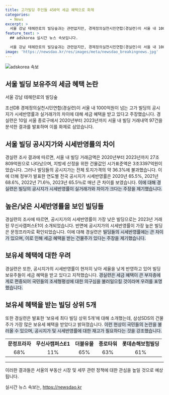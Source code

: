 ```yaml
---
title: 고가빌딩 주인들 450억 세금 혜택으로 화제
categories:
  - News
excerpt: >
  서울 강남 테헤란로의 빌딩숲과는 관련없지만, 경제정의실천시민연합(경실련)이 서울 내 1000억원이 넘는 고가 빌딩의 공시지가 시세반영률에 대한 문제 제기했다. 경실련은 2020년부터 2023년까지의 서울 내 빌딩 거래내역 97건 분석 결과를 발표했으며, 이를 통해 공시지가의 시세반영률이 낮아 빌딩주들이 세금 혜택을 누르고 있다고 주장했다. 이에 대한 구체적인 건물들의 사례와 세금 혜택 규모에 대한 내용이 포함되어 있습니다.
feature_text: >
  ## adskorea 실시간 뉴스 속보입니다.

  서울 강남 테헤란로의 빌딩숲과는 관련없지만, 경제정의실천시민연합(경실련)이 서울 내 1000억원이 넘는 고가 빌딩의 공시지가 시세반영률에 대한 문제 제기했다. 경실련은 2020년부터 2023년까지의 서울 내 빌딩 거래내역 97건 분석 결과를 발표했으며, 이를 통해 공시지가의 시세반영률이 낮아 빌딩주들이 세금 혜택을 누르고 있다고 주장했다. 이에 대한 구체적인 건물들의 사례와 세금 혜택 규모에 대한 내용이 포함되어 있습니다.
image: 'https://newsdao.kr/res/images/meta/newsdao_breakingnews.jpg'
---
```


<p><img src="https://newsdao.kr/res/images/meta/newsdao_breakingnews.jpg" alt="adskorea 속보" /></p>

<h2>서울 빌딩 보유주의 세금 혜택 논란</h2>

<p data-ke-size="size16">서울 강남 테헤란로의 빌딩숲</p>

<p data-ke-size="size16">조선DB 경제정의실천시민연합(경실련)이 서울 내 1000억원이 넘는 고가 빌딩의 공시지가 시세반영률과 실거래가의 차이에 대해 세금 혜택을 받고 있다고 주장했습니다. 경실련은 10일 서울 종로구에서 2020년부터 2023년까지 서울 내 빌딩 거래내역 97건을 분석한 결과를 발표하며 이를 화제로 삼았습니다.</p>

<h2>서울 빌딩 공시지가와 시세반영률의 차이</h2>

<p data-ke-size="size16">경실련 조사 결과에 따르면, 서울 내 빌딩 거래금액은 2020년부터 2023년까지 27조809억원으로 나타났으며, 지방세 산정을 위한 건물값인 시가표준액은 3조3397억원이었습니다. 그러나 빌딩들의 공시지가는 전체 토지가격의 약 36.3%에 불과했습니다. 이에 더해 정부가 발표한 연도별 전국 공시지가 시세반영률은 2020년 65.5%, 2021년 68.6%, 2022년 71.6％, 2023년 65.5％로 매년 큰 차이를 보였습니다. <span style="background-color: #21538527;">이에 대해 경실련은 빌딩의 공시지가 시세반영률이 실거래가와 차이가 크다는 주장을 제기했습니다.</span></p>

<h2>높은/낮은 시세반영률을 보인 빌딩들</h2>

<p data-ke-size="size16">경실련의 조사에 따르면, 공시지가의 시세반영률이 가장 낮은 빌딩으로는 2023년 거래된 무신사캠퍼스E1이 소개되었습니다. 반면에 공시지가의 시세반영률이 가장 높은 빌딩은 문정프라자로 확인되었습니다. 이에 대해 경실련은 <span style="background-color: #21538527;">빌딩들의 시세반영률에는 큰 차이가 있으며, 이로 인해 세금 혜택을 받는 건물주가 있다는 주장을 제기했습니다.</span></p>

<h2>보유세 혜택에 대한 우려</h2>

<p data-ke-size="size16">경실련은 또한, 공시지가의 시세반영률이 현저히 낮아 세율을 낮게 반영하고 있어 빌딩 보유주들이 세금 혜택을 받고 있다고 지적했습니다. <span style="background-color: #21538527;">경실련은 세금 혜택이 큰 부자층에게로 편중되어 국민들의 조세형평성에 대한 의구심을 불러일으킬 것이라며 우려를 표명했습니다.</span></p>

<h2>보유세 혜택을 받는 빌딩 상위 5개</h2>

<p data-ke-size="size16">또한 경실련은 발표한 ‘보유세 최다 빌딩 상위 5개’에 대해 소개했는데, 삼성SDS의 건물주가 가장 많은 보유세 혜택을 받았다고 밝혀졌습니다. <span style="background-color: #21538527;">이런 현상이 국민들의 논란을 불러올 수 있으며, 공시지가 및 시세반영률에 대한 재고가 필요하다는 것을 강조했습니다.</span></p>

<table>
    <tbody>
        <tr>
            <td style="text-align: center; height: 17px;"><b>문정프라자</b></td>
            <td style="text-align: center; height: 17px;"><b>무신사캠퍼스E1</b></td>
            <td style="text-align: center; height: 17px;"><b>더블유몰</b></td>
            <td style="text-align: center; height: 17px;"><b>종로타워</b></td>
            <td style="text-align: center; height: 17px;"><b>롯데손해보험빌딩</b></td>
        </tr>
        <tr>
            <td style="text-align: center; height: 17px;">68%</td>
            <td style="text-align: center; height: 17px;">11%</td>
            <td style="text-align: center; height: 17px;">65%</td>
            <td style="text-align: center; height: 17px;">63%</td>
            <td style="text-align: center; height: 17px;">61%</td>
        </tr>
    </tbody>
</table>

<hr>

<p data-ke-size="size16">이러한 결과들은 서울의 부동산 시장 및 세무 관련 정책에 대한 관심을 높일 것으로 예상됩니다. </p>
실시간 뉴스 속보는, <a href="https://newsdao.kr" rel="dofollow">https://newsdao.kr</a>


